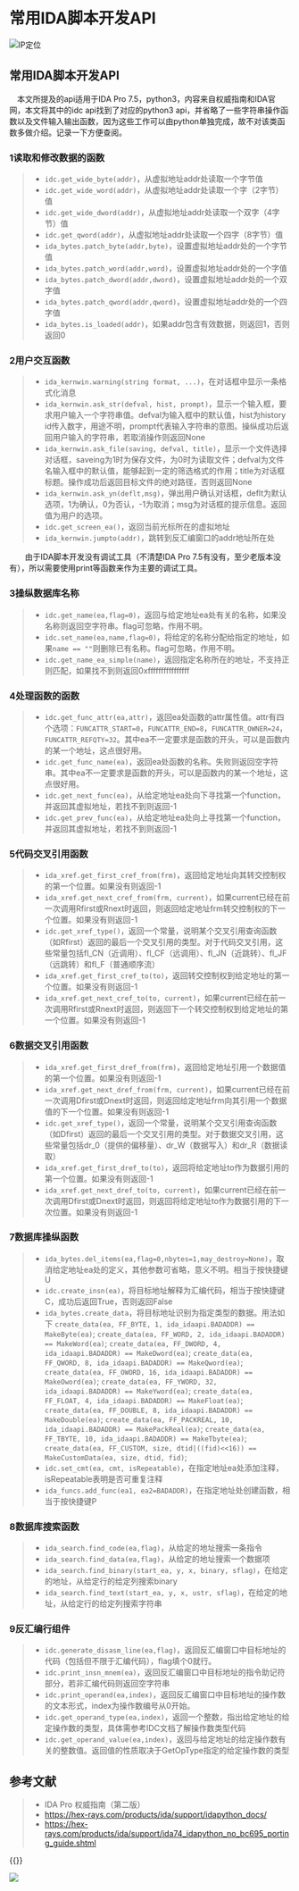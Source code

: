 # 常用IDA脚本开发API


<!--more-->
![IP定位](https://tool.lu/netcard/)

## 常用IDA脚本开发API

 本文所提及的api适用于IDA Pro 7.5，python3，内容来自权威指南和IDA官网，本文将其中的idc api找到了对应的python3 api，并省略了一些字符串操作函数以及文件输入输出函数，因为这些工作可以由python单独完成，故不对该类函数多做介绍。记录一下方便查阅。

### 1读取和修改数据的函数

> - `idc.get_wide_byte(addr)`，从虚拟地址addr处读取一个字节值
> - `idc.get_wide_word(addr)`，从虚拟地址addr处读取一个字（2字节）值
> - `idc.get_wide_dword(addr)`，从虚拟地址addr处读取一个双字（4字节）值
> - `idc.get_qword(addr)`，从虚拟地址addr处读取一个四字（8字节）值
> - `ida_bytes.patch_byte(addr,byte)`，设置虚拟地址addr处的一个字节值
> - `ida_bytes.patch_word(addr,word)`，设置虚拟地址addr处的一个字值
> - `ida_bytes.patch_dword(addr,dword)`，设置虚拟地址addr处的一个双字值
> - `ida_bytes.patch_qword(addr,qword)`，设置虚拟地址addr处的一个四字值
> - `ida_bytes.is_loaded(addr)`，如果addr包含有效数据，则返回1，否则返回0

### 2用户交互函数

> - `ida_kernwin.warning(string format, ...)`，在对话框中显示一条格式化消息
> - `ida_kernwin.ask_str(defval, hist, prompt)`，显示一个输入框，要求用户输入一个字符串值。defval为输入框中的默认值，hist为history id传入数字，用途不明，prompt代表输入字符串的意图。操纵成功后返回用户输入的字符串，若取消操作则返回None
> - `ida_kernwin.ask_file(saving, defval, title)`，显示一个文件选择对话框，saveing为1时为保存文件，为0时为读取文件；defval为文件名输入框中的默认值，能够起到一定的筛选格式的作用；title为对话框标题。操作成功后返回目标文件的绝对路径，否则返回None
> - `ida_kernwin.ask_yn(deflt,msg)`，弹出用户确认对话框，deflt为默认选项，1为确认，0为否认，-1为取消；msg为对话框的提示信息。返回值为用户的选项。
> - `idc.get_screen_ea()`，返回当前光标所在的虚拟地址
> - `ida_kernwin.jumpto(addr)`，跳转到反汇编窗口的addr地址所在处

  由于IDA脚本开发没有调试工具（不清楚IDA Pro 7.5有没有，至少老版本没有），所以需要使用print等函数来作为主要的调试工具。

### 3操纵数据库名称

> - `idc.get_name(ea,flag=0)`，返回与给定地址ea处有关的名称，如果没名称则返回空字符串。flag可忽略，作用不明。
> - `idc.set_name(ea,name,flag=0)`，将给定的名称分配给指定的地址，如果`name == ""`则删除已有名称。flag可忽略，作用不明。
> - `idc.get_name_ea_simple(name)`，返回指定名称所在的地址，不支持正则匹配，如果找不到则返回0xffffffffffffffff

### 4处理函数的函数

> - `idc.get_func_attr(ea,attr)`，返回ea处函数的attr属性值。attr有四个选项：`FUNCATTR_START=0`，`FUNCATTR_END=8`，`FUNCATTR_OWNER=24`，`FUNCATTR_REFQTY=32`。其中ea不一定要求是函数的开头，可以是函数内的某一个地址，这点很好用。
> - `idc.get_func_name(ea)`，返回ea处函数的名称。失败则返回空字符串。其中ea不一定要求是函数的开头，可以是函数内的某一个地址，这点很好用。
> - `idc.get_next_func(ea)`，从给定地址ea处向下寻找第一个function，并返回其虚拟地址，若找不到则返回-1
> - `idc.get_prev_func(ea)`，从给定地址ea处向上寻找第一个function，并返回其虚拟地址，若找不到则返回-1

### 5代码交叉引用函数

> - `ida_xref.get_first_cref_from(frm)`，返回给定地址向其转交控制权的第一个位置。如果没有则返回-1
> - `ida_xref.get_next_cref_from(frm, current)`，如果current已经在前一次调用Rfirst或Rnext时返回，则返回给定地址frm转交控制权的下一个位置。如果没有则返回-1
> - `idc.get_xref_type()`，返回一个常量，说明某个交叉引用查询函数（如Rfirst）返回的最后一个交叉引用的类型。对于代码交叉引用，这些常量包括fl_CN（近调用）、fl_CF（远调用）、fl_JN（近跳转）、fl_JF（远跳转）和fl_F（普通顺序流）
> - `ida_xref.get_first_cref_to(to)`，返回转交控制权到给定地址的第一个位置。如果没有则返回-1
> - `ida_xref.get_next_cref_to(to, current)`，如果current已经在前一次调用Rfirst或Rnext时返回，则返回下一个转交控制权到给定地址的第一个位置。如果没有则返回-1

### 6数据交叉引用函数

> - `ida_xref.get_first_dref_from(frm)`，返回给定地址引用一个数据值的第一个位置。如果没有则返回-1
> - `ida_xref.get_next_dref_from(frm, current)`，如果current已经在前一次调用Dfirst或Dnext时返回，则返回给定地址frm向其引用一个数据值的下一个位置。如果没有则返回-1
> - `idc.get_xref_type()`，返回一个常量，说明某个交叉引用查询函数（如Dfirst）返回的最后一个交叉引用的类型。对于数据交叉引用，这些常量包括dr_0（提供的偏移量）、dr_W（数据写入）和dr_R（数据读取）
> - `ida_xref.get_first_dref_to(to)`，返回将给定地址to作为数据引用的第一个位置。如果没有则返回-1
> - `ida_xref.get_next_dref_to(to, current)`，如果current已经在前一次调用Dfirst或Dnext时返回，则返回将给定地址to作为数据引用的下一次位置。如果没有则返回-1

### 7数据库操纵函数

> - `ida_bytes.del_items(ea,flag=0,nbytes=1,may_destroy=None)`，取消给定地址ea处的定义，其他参数可省略，意义不明。相当于按快捷键U
> - `idc.create_insn(ea)`，将目标地址解释为汇编代码，相当于按快捷键C，成功后返回True，否则返回False
> - `ida_bytes.create_data`，将目标地址识别为指定类型的数据。用法如下
>   `create_data(ea, FF_BYTE, 1, ida_idaapi.BADADDR) == MakeByte(ea)`;
>   `create_data(ea, FF_WORD, 2, ida_idaapi.BADADDR) == MakeWord(ea)`;
>   `create_data(ea, FF_DWORD, 4, ida_idaapi.BADADDR) == MakeDword(ea)`;
>   `create_data(ea, FF_QWORD, 8, ida_idaapi.BADADDR) == MakeQword(ea)`;
>   `create_data(ea, FF_OWORD, 16, ida_idaapi.BADADDR) == MakeOword(ea)`;
>   `create_data(ea, FF_YWORD, 32, ida_idaapi.BADADDR) == MakeYword(ea)`;
>   `create_data(ea, FF_FLOAT, 4, ida_idaapi.BADADDR) == MakeFloat(ea)`;
>   `create_data(ea, FF_DOUBLE, 8, ida_idaapi.BADADDR) == MakeDouble(ea)`;
>   `create_data(ea, FF_PACKREAL, 10, ida_idaapi.BADADDR) == MakePackReal(ea)`;
>   `create_data(ea, FF_TBYTE, 10, ida_idaapi.BADADDR) == MakeTbyte(ea)`;
>   `create_data(ea, FF_CUSTOM, size, dtid|((fid)<<16)) == MakeCustomData(ea, size, dtid, fid)`;
> - `idc.set_cmt(ea, cmt, isRepeatable)`，在指定地址ea处添加注释，isRepeatable表明是否可重复注释
> - `ida_funcs.add_func(ea1, ea2=BADADDR)`，在指定地址处创建函数，相当于按快捷键P

### 8数据库搜索函数

> - `ida_search.find_code(ea,flag)`，从给定的地址搜索一条指令
> - `ida_search.find_data(ea,flag)`，从给定的地址搜索一个数据项
> - `ida_search.find_binary(start_ea, y, x, binary, sflag)`，在给定的地址，从给定行的给定列搜索binary
> - `ida_search.find_text(start_ea, y, x, ustr, sflag)`，在给定的地址，从给定行的给定列搜索字符串

### 9反汇编行组件

> - `idc.generate_disasm_line(ea,flag)`，返回反汇编窗口中目标地址的代码（包括但不限于汇编代码），flag填个0就行。
> - `idc.print_insn_mnem(ea)`，返回反汇编窗口中目标地址的指令助记符部分，若非汇编代码则返回空字符串
> - `idc.print_operand(ea,index)`，返回反汇编窗口中目标地址的操作数的文本形式，index为操作数编号从0开始。
> - `idc.get_operand_type(ea,index)`，返回一个整数，指出给定地址的给定操作数的类型，具体需参考IDC文档了解操作数类型代码
> - `idc.get_operand_value(ea,index)`，返回与给定地址的给定操作数有关的整数值。返回值的性质取决于GetOpType指定的给定操作数的类型

## 参考文献

> - IDA Pro 权威指南（第二版）
> - https://hex-rays.com/products/ida/support/idapython_docs/
> - https://hex-rays.com/products/ida/support/ida74_idapython_no_bc695_porting_guide.shtml


{{<music url="https://cdn.jsdelivr.net/gh/ybrc/ybrc.github.io@source/Music/17.mp3" name="" artist="Mr·Yang" cover="https://cdn.jsdelivr.net/gh/ybrc/ybrc.github.io@img/avatar.png" fixed="true" volume="100" loop="all" autoplay="true" preload="auto" >}}

<img src="https://tool.lu/netcard/">

